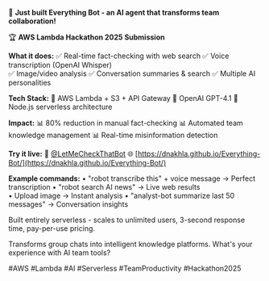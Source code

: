 🚀 **Just built Everything Bot - an AI agent that transforms team collaboration!**

🏆 **AWS Lambda Hackathon 2025 Submission**

**What it does:**
✅ Real-time fact-checking with web search
✅ Voice transcription (OpenAI Whisper)  
✅ Image/video analysis
✅ Conversation summaries & search
✅ Multiple AI personalities

**Tech Stack:**
🔧 AWS Lambda + S3 + API Gateway
🔧 OpenAI GPT-4.1
🔧 Node.js serverless architecture

**Impact:**
📊 80% reduction in manual fact-checking
📊 Automated team knowledge management
📊 Real-time misinformation detection

**Try it live:**
🤖 [@LetMeCheckThatBot](https://t.me/LetMeCheckThatBot)
🌐 [https://dnakhla.github.io/Everything-Bot/](https://dnakhla.github.io/Everything-Bot/)

**Example commands:**
• "robot transcribe this" + voice message → Perfect transcription
• "robot search AI news" → Live web results  
• Upload image → Instant analysis
• "analyst-bot summarize last 50 messages" → Conversation insights

Built entirely serverless - scales to unlimited users, 3-second response time, pay-per-use pricing.

Transforms group chats into intelligent knowledge platforms. What's your experience with AI team tools? 

#AWS #Lambda #AI #Serverless #TeamProductivity #Hackathon2025